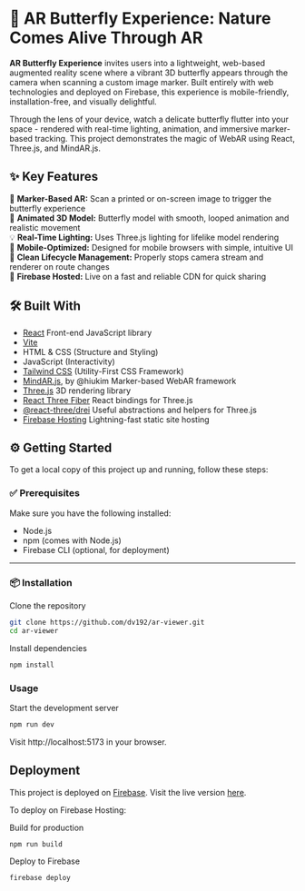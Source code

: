 # 🦋 AR Butterfly Experience: Nature Comes Alive Through AR

**AR Butterfly Experience** invites users into a lightweight, web-based augmented reality scene where a vibrant 3D butterfly appears through the camera when scanning a custom image marker. Built entirely with web technologies and deployed on Firebase, this experience is mobile-friendly, installation-free, and visually delightful.

Through the lens of your device, watch a delicate butterfly flutter into your space - rendered with real-time lighting, animation, and immersive marker-based tracking. This project demonstrates the magic of WebAR using React, Three.js, and MindAR.js.

## ✨ Key Features

📸 **Marker-Based AR:** Scan a printed or on-screen image to trigger the butterfly experience  
🦋 **Animated 3D Model:** Butterfly model with smooth, looped animation and realistic movement  
💡 **Real-Time Lighting:** Uses Three.js lighting for lifelike model rendering  
📱 **Mobile-Optimized:** Designed for mobile browsers with simple, intuitive UI  
🧼 **Clean Lifecycle Management:** Properly stops camera stream and renderer on route changes  
🚀 **Firebase Hosted:** Live on a fast and reliable CDN for quick sharing  

## 🛠️ Built With

- [React](https://react.dev/) Front-end JavaScript library
- [Vite](https://vite.dev/)
- HTML & CSS (Structure and Styling)
- JavaScript (Interactivity)
- [Tailwind CSS](https://tailwindcss.com/) (Utility-First CSS Framework)
- [MindAR.js](https://hiukim.github.io/mind-ar-js-doc/), by @hiukim Marker-based WebAR framework
- [Three.js](https://threejs.org/) 3D rendering library
- [React Three Fiber](https://r3f.docs.pmnd.rs/getting-started/introduction) React bindings for Three.js
- [@react-three/drei](https://drei.docs.pmnd.rs/getting-started/introduction) Useful abstractions and helpers for Three.js
- [Firebase Hosting](https://firebase.google.com/docs/hosting) Lightning-fast static site hosting

## ⚙️ Getting Started

To get a local copy of this project up and running, follow these steps:

### ✅ Prerequisites

Make sure you have the following installed:

- Node.js
- npm (comes with Node.js)
- Firebase CLI (optional, for deployment)

---

### 📦 Installation

Clone the repository
```bash
git clone https://github.com/dv192/ar-viewer.git
cd ar-viewer
```

Install dependencies
```bash
npm install
```

### Usage

Start the development server
```bash
npm run dev
```

Visit http://localhost:5173 in your browser.

## Deployment

This project is deployed on [Firebase](https://firebase.google.com/). Visit the live version [here](https://ar-viewer-v1.web.app/).

To deploy on Firebase Hosting:

Build for production
```bash
npm run build
```

Deploy to Firebase
```bash
firebase deploy
```